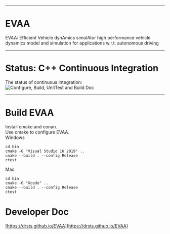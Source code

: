 ***
# EVAA  
EVAA: Efficient Vehicle dynAmics simulAtor
high performance vehicle dynamics model and simulation for applications 
w.r.t. autonomous driving
***
# Status: C++ Continuous Integration   
The status of continuous integration:
![Configure, Build, UnitTest and Build Doc](https://github.com/DrStS/EVAA/workflows/Configure,%20Build,%20UnitTest%20and%20Build%20Doc/badge.svg)  
***
# Build EVAA  
Install cmake and conan.    
Use cmake to configure EVAA.   
Windows  
```console
cd bin
cmake -G "Visual Studio 16 2019" ..
cmake --build . --config Release
ctest
```
Mac  
```console
cd bin
cmake -G "Xcode" ..
cmake --build . --config Release
ctest
```
# Developer Doc
[https://drsts.github.io/EVAA](https://drsts.github.io/EVAA)
